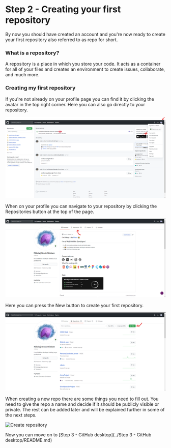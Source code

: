 # Step 2 - Creating your first repository

By now you should have created an account and you're now ready to create your first repository also referred to as repo for short.

### What is a repository?
A repository is a place in which you store your code. It acts as a container for all of your files and creates an environment to create issues, collaborate, and much more.

### Creating my first repository

If you're not already on your profile page you can find it by clicking the avatar in the top right corner. Here you can also go directly to your repository.

![Find profile](../Assets/Images/create-repo/find-your-profile.png)

When on your profile you can navigate to your repository by clicking the Repositories button at the top of the page.

![Find Repositories](../Assets/Images/create-repo/find-repos.png)

Here you can press the New button to create your first repository.

![New repository](../Assets/Images/create-repo/create-repo.png)

When creating a new repo there are some things you need to fill out. You need to give the repo a name and decide if it should be publicly visible or private. The rest can be added later and will be explained further in some of the next steps.

![Create repository](../Assets/Images/create-repo/create-button-repo)

Now you can move on to [Step 3 - GitHub desktop](../Step 3 - GitHub desktop/README.md)